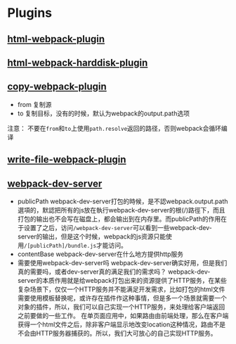 
# Plugins

## [html-webpack-plugin]()
## [html-webpack-harddisk-plugin]()
## [copy-webpack-plugin](https://github.com/webpack-contrib/copy-webpack-plugin)

- from  复制源
- to    复制目标，没有的时候，默认为webpack的output.path选项

注意：
    不要在`from`和`to`上使用`path.resolve`返回的路径，否则webpack会循环编译

## [write-file-webpack-plugin]()


## [webpack-dev-server](https://webpack.js.org/configuration/dev-server/)

- publicPath
    webpack-dev-server打包的時候，是不認webpack.output.path選項的，默認把所有的js放在執行webpack-dev-server的根(/)路徑下，而且打包的输出也不会写在磁盘上，都会输出到在内存里。而publicPath的作用在于设置了之后，访问`/webpack-dev-server`可以看到一些webpack-dev-server的输出，但是这个时候，webpack的js资源只能使用`/[publicPath]/bundle.js`才能访问。
- contentBase
    webpack-dev-server在什么地方提供http服务
- 需要使用webpack-dev-server吗
    webpack-dev-server确实好用，但是我们真的需要吗，或者dev-server真的满足我们的需求吗？
    webpack-dev-server的本质作用就是给webpack打包出来的资源提供了HTTP服务，在某些复杂场景下，仅仅一个HTTP服务并不能满足开发需求，比如打包的html文件需要使用模板替换呢，或许存在插件作这种事情，但是多一个场景就需要一个对象的插件，所以，我们可以自己实现一个HTTP服务，来处理给客户端返回之前要做的一些工作。
    在单页面应用中，如果路由由前端处理，那么在客户端获得一个html文件之后，除非客户端显示地改变location这种情况，路由不是不会由HTTP服务器捕获的。所以，我们大可放心的自己实现HTTP服务。